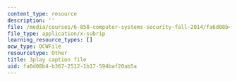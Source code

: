 ```yaml
---
content_type: resource
description: ''
file: /media/courses/6-858-computer-systems-security-fall-2014/fa6d08b4b36725121b17594baf20ab5a_2PO8h1pVW50.srt
file_type: application/x-subrip
learning_resource_types: []
ocw_type: OCWFile
resourcetype: Other
title: 3play caption file
uid: fa6d08b4-b367-2512-1b17-594baf20ab5a
---
```

